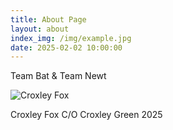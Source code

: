 ```yaml
---
title: About Page
layout: about
index_img: /img/example.jpg
date: 2025-02-02 10:00:00
---
```


Team Bat & Team Newt

![Croxley Fox](img/avatar/avatar.png)

Croxley Fox 
C/O Croxley Green
2025